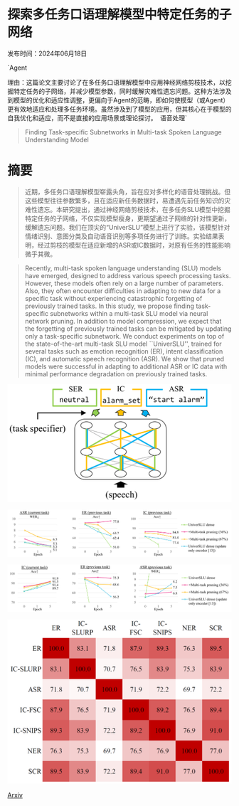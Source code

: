 # 探索多任务口语理解模型中特定任务的子网络

发布时间：2024年06月18日

`Agent

理由：这篇论文主要讨论了在多任务口语理解模型中应用神经网络剪枝技术，以挖掘特定任务的子网络，并减少模型参数，同时缓解灾难性遗忘问题。这种方法涉及到模型的优化和适应性调整，更偏向于Agent的范畴，即如何使模型（或Agent）更有效地适应和处理多任务环境。虽然涉及到了模型的应用，但其核心在于模型的自我优化和适应，而不是直接的应用场景或理论探讨。` `语音处理`

> Finding Task-specific Subnetworks in Multi-task Spoken Language Understanding Model

# 摘要

> 近期，多任务口语理解模型崭露头角，旨在应对多样化的语音处理挑战。但这些模型往往参数繁多，且在适应新任务数据时，易遭遇先前任务知识的灾难性遗忘。本研究提出，通过神经网络剪枝技术，在多任务SLU模型中挖掘特定任务的子网络，不仅实现模型瘦身，更期望通过子网络的针对性更新，缓解遗忘问题。我们在顶尖的“UniverSLU”模型上进行了实验，该模型针对情绪识别、意图分类及自动语音识别等多项任务进行了训练。实验结果表明，经过剪枝的模型在适应新增的ASR或IC数据时，对原有任务的性能影响微乎其微。

> Recently, multi-task spoken language understanding (SLU) models have emerged, designed to address various speech processing tasks. However, these models often rely on a large number of parameters. Also, they often encounter difficulties in adapting to new data for a specific task without experiencing catastrophic forgetting of previously trained tasks. In this study, we propose finding task-specific subnetworks within a multi-task SLU model via neural network pruning. In addition to model compression, we expect that the forgetting of previously trained tasks can be mitigated by updating only a task-specific subnetwork. We conduct experiments on top of the state-of-the-art multi-task SLU model ``UniverSLU'', trained for several tasks such as emotion recognition (ER), intent classification (IC), and automatic speech recognition (ASR). We show that pruned models were successful in adapting to additional ASR or IC data with minimal performance degradation on previously trained tasks.

![探索多任务口语理解模型中特定任务的子网络](../../../paper_images/2406.12317/x1.png)

![探索多任务口语理解模型中特定任务的子网络](../../../paper_images/2406.12317/x2.png)

![探索多任务口语理解模型中特定任务的子网络](../../../paper_images/2406.12317/x3.png)

![探索多任务口语理解模型中特定任务的子网络](../../../paper_images/2406.12317/overlap-v2.png)

[Arxiv](https://arxiv.org/abs/2406.12317)